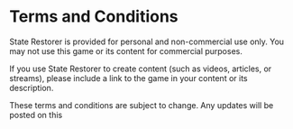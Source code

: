 # Terms and Conditions

State Restorer is provided for personal and non-commercial use only. You may not use this game or its content for commercial purposes.

If you use State Restorer to create content (such as videos, articles, or streams), please include a link to the game in your content or its description.

These terms and conditions are subject to change. Any updates will be posted on this
